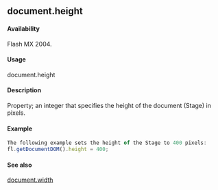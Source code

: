 ## document.height

#### Availability

Flash MX 2004.

#### Usage

document.height

#### Description

Property; an integer that specifies the height of the document (Stage) in pixels.

#### Example

```javascript
The following example sets the height of the Stage to 400 pixels:
fl.getDocumentDOM().height = 400;

```
#### See also

[document.width](#_bookmark340)

